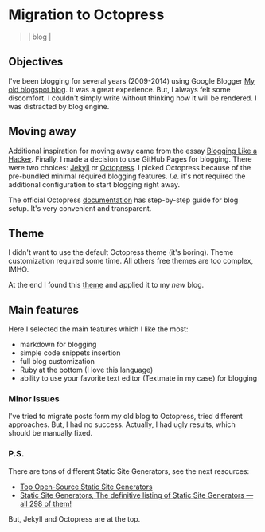 # Migration to Octopress
> | blog |

## Objectives

I've been blogging for several years (2009-2014) using Google Blogger [My old blogspot blog](http://halyph.blogspot.com ). It was a great experience. But, I always felt some discomfort.
I couldn't simply write without thinking how it will be rendered. I was distracted by blog engine. 

## Moving away

Additional inspiration for moving away came from the essay [Blogging Like a Hacker](http://tom.preston-werner.com/2008/11/17/blogging-like-a-hacker.html).
Finally, I made a decision to use GitHub Pages for blogging. There were two choices: [Jekyll](http://jekyllrb.com/) or [Octopress](http://octopress.org/). 
I picked Octopress because of the pre-bundled minimal required blogging features. *I.e.* it's not required the additional configuration to start blogging right away.

The official Octopress [documentation](http://octopress.org/docs/) has step-by-step guide for blog setup. It's very convenient and transparent.

## Theme

I didn't want to use the default Octopress theme (it's boring). Theme customization required some time. All others free themes are too complex, IMHO.

At the end I found this [theme](http://blog.justin.kelly.org.au/octopress-theme/) and applied it to my *new* blog. 

## Main features

Here I selected the main features which I like the most:

- markdown for blogging
- simple code snippets insertion
- full blog customization
- Ruby at the bottom (I love this language)
- ability to use your favorite text editor (Textmate in my case) for blogging

### Minor Issues

I've tried to migrate posts form my old blog to Octopress, tried different approaches. But, I had no success. Actually, I had ugly results, which should be manually fixed.

### P.S.

There are tons of different Static Site Generators, see the next resources:

- [Top Open-Source Static Site Generators](https://www.staticgen.com/)
- [Static Site Generators, The definitive listing of Static Site Generators — all 298 of them!](http://staticsitegenerators.net/)

But, Jekyll and Octopress are at the top.